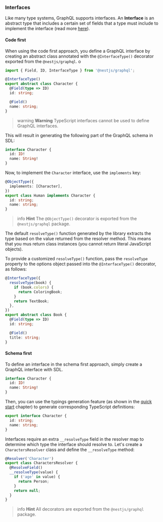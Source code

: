 ### Interfaces

Like many type systems, GraphQL supports interfaces. An **Interface** is an abstract type that includes a certain set of fields that a type must include to implement the interface (read more [here](https://graphql.org/learn/schema/#interfaces)).

#### Code first

When using the code first approach, you define a GraphQL interface by creating an abstract class annotated with the `@InterfaceType()` decorator exported from the `@nestjs/graphql`.
o
```typescript
import { Field, ID, InterfaceType } from '@nestjs/graphql';

@InterfaceType()
export abstract class Character {
  @Field(type => ID)
  id: string;

  @Field()
  name: string;
}
```

> warning **Warning** TypeScript interfaces cannot be used to define GraphQL interfaces.

This will result in generating the following part of the GraphQL schema in SDL:

```graphql
interface Character {
  id: ID!
  name: String!
}
```

Now, to implement the `Character` interface, use the `implements` key:

```typescript
@ObjectType({
  implements: [Character],
})
export class Human implements Character {
  id: string;
  name: string;
}
```

> info **Hint** The `@ObjectType()` decorator is exported from the `@nestjs/graphql` package.

The default `resolveType()` function generated by the library extracts the type based on the value returned from the resolver method. This means that you mus return class instances (you cannot return literal JavaScript objects).

To provide a customized `resolveType()` function, pass the `resolveType` property to the options object passed into the `@InterfaceType()` decorator, as follows:

```typescript
@InterfaceType({
  resolveType(book) {
    if (book.colors) {
      return ColoringBook;
    }
    return TextBook;
  },
})
export abstract class Book {
  @Field(type => ID)
  id: string;

  @Field()
  title: string;
}
```

#### Schema first

To define an interface in the schema first approach, simply create a GraphQL interface with SDL.

```graphql
interface Character {
  id: ID!
  name: String!
}
```

Then, you can use the typings generation feature (as shown in the [quick start](/graphql/quick-start) chapter) to generate corresponding TypeScript definitions:

```typescript
export interface Character {
  id: string;
  name: string;
}
```

Interfaces require an extra `__resolveType` field in the resolver map to determine which type the interface should resolve to. Let's create a `CharactersResolver` class and define the `__resolveType` method:

```typescript
@Resolver('Character')
export class CharactersResolver {
  @ResolveField()
  __resolveType(value) {
    if ('age' in value) {
      return Person;
    }
    return null;
  }
}
```

> info **Hint** All decorators are exported from the `@nestjs/graphql` package.
